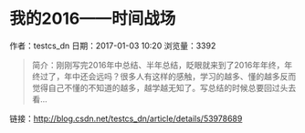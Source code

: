 # 我的2016——时间战场
作者：testcs_dn
日期：2017-01-03 10:20
浏览量：3392
> 简介：刚刚写完2016年中总结、半年总结，眨眼就来到了2016年年终，年终过了，年中还会远吗？很多人有这样的感触，学习的越多、懂的越多反而觉得自己不懂的不知道的越多，越学越无知了。写总结的时候总要回过头去看...

 链接：http://blog.csdn.net/testcs_dn/article/details/53978689
